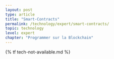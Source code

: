 ```yaml
---
layout: post
type: article
title: "Smart-Contracts"
permalink: /technology/expert/smart-contracts/
topic: technology
level: expert
chapter: "Programmer sur la Blockchain"
---
```


{% tf tech-not-available.md %}
